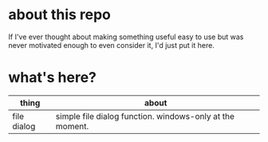 # about this repo

If I've ever thought about making something useful easy to use but was never motivated enough to even consider it, I'd just put it here.

# what's here?
| thing | about |
| - | - |
| file dialog | simple file dialog function. windows-only at the moment. |